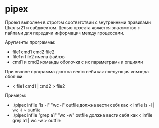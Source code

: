 # pipex
Проект выполнен в строгом соответствии с внутренними правилами Школы 21 и сабджектом. Целью проекта является знакомство с пайпами для передачи информации между процессами.

Аругменты программы:
- file1 cmd1 cmd2 file2
- file1 и file2 имена файлов
- cmd1 и cmd2 команды оболочки с их параметрами и опциями

При вызове программа должна вести себя как следующая команда оболчки:
- < file1 cmd1 | cmd2 > file2

Примеры:
- ./pipex infile "ls -l" "wc -l" outfile должна вести себя как  < infile ls -l | wc -l > outfile
- ./pipex infile "grep a1" "wc -w" outfile должна вести себя как < infile grep a1 | wc -w > outfile

